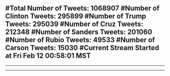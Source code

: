 #Total Number of Tweets: 1068907 
#Number of Clinton Tweets: 295899
#Number of Trump Tweets: 295039
#Number of Cruz Tweets: 212348
#Number of Sanders Tweets: 201060
#Number of Rubio Tweets: 49533
#Number of Carson Tweets: 15030
#Current Stream Started at Fri Feb 12 00:58:01 MST
---
---
---
